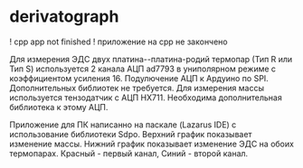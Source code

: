 # derivatograph
! cpp app not finished
! приложение на cpp не закончено

Для измерения ЭДС двух платина--платина-родий термопар (Тип R или Тип S) используется 2 канала АЦП ad7793 в униполярном режиме с коэффициентом усиления 16. Подулючение АЦП к Ардуино по SPI. Дополнительных библиотек не требуется.
Для измерения массы используется тензодатчик с АЦП HX711. Необходима дополнительная библиотека к этому АЦП.

Приложение для ПК написанно на паскале (Lazarus IDE) с использование библиотеки Sdpo. Верхний график показывает изменение массы. Нижний график показывает изменение ЭДС на обоих термопарах. Красный - первый канал, Синий - второй канал.
